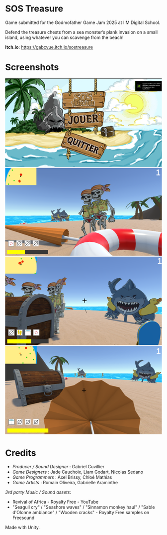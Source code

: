 # SOS Treasure 

Game submitted for the Godmofather Game Jam 2025 at IIM Digital School.

Defend the treasure chests from a sea monster’s plank invasion on a small island, using whatever you can scavenge from the beach!

__Itch.io__: https://gabcvue.itch.io/sostreasure

# Screenshots

![C4.png](screenshots/C4.png)
![C1.png](screenshots/C1.png)
![C2.png](screenshots/C2.png)
![C3.png](screenshots/C3.png)

# Credits

- _Producer / Sound Designer_ : Gabriel Cuvillier
- _Game Designers_ : Jade Cauchoix, Liam Godart, Nicolas Sedano
- _Game Programmers_ : Axel Brissy, Chloé Mathias
- _Game Artists_ : Romain Oliveira, Gabrielle Araminthe

_3rd party Music / Sound assets_: 

- Revival of Africa - Royalty Free - YouTube
- "Seagull cry" / "Seashore waves" / "Sinnamon monkey haul" / "Sable d'Olonne ambiance" /  "Wooden cracks" - Royalty Free samples on Freesound

Made with Unity.